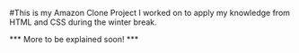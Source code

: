 #This is my Amazon Clone Project I worked on to apply my knowledge from HTML and CSS during the winter break.

*** More to be explained soon! ***
